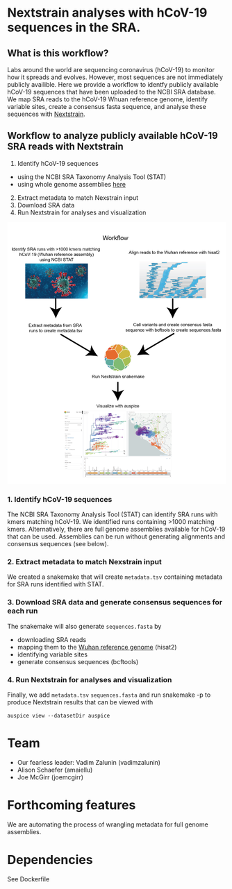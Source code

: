 # Nextstrain analyses with hCoV-19 sequences in the SRA.

## What is this workflow?
Labs around the world are sequencing coronavirus (hCoV-19) to monitor how it spreads and evolves. However, most sequences are not immediately publicly availible. Here we provide a workflow to identfy publicly available hCoV-19 sequences that have been uploaded to the NCBI SRA database. We map SRA reads to the hCoV-19 Whuan reference genome, identify variable sites, create a consensus fasta sequence, and analyse these sequences with [Nextstrain](https://github.com/nextstrain/ncov).

## Workflow to analyze publicly available hCoV-19 SRA reads with Nextstrain
1. Identify hCoV-19 sequences
- using the NCBI SRA Taxonomy Analysis Tool (STAT)
- using whole genome assemblies [here](https://www.ncbi.nlm.nih.gov/core/assets/genbank/files/ncov-sequences.yaml)
2. Extract metadata to match Nexstrain input
3. Download SRA data
4. Run Nextstrain for analyses and visualization


![alt text](https://github.com/NCBI-Codeathons/Automating-tools-to-search-and-analyze-large-genome-sequence-repositories/blob/master/workflow-01.png "Logo Title Text 1")


### 1. Identify hCoV-19 sequences 
The NCBI SRA Taxonomy Analysis Tool (STAT) can identify SRA runs with kmers matching hCoV-19. We identified runs containing >1000 matching kmers. Alternatively, there are full genome assemblies available for hCoV-19 that can be used. Assemblies can be run without generating alignments and consensus sequences (see below). 

### 2. Extract metadata to match Nexstrain input
We created a snakemake that will create `metadata.tsv` containing metadata for SRA runs identified with STAT.
### 3. Download SRA data and generate consensus sequences for each run
The snakemake will also generate `sequences.fasta` by 
- downloading SRA reads
- mapping them to the [Wuhan reference genome](https://www.ncbi.nlm.nih.gov/nuccore/MN908947.3/) (hisat2)
- identifying variable sites
- generate consensus sequences (bcftools)
### 4. Run Nextstrain for analyses and visualization
Finally, we add `metadata.tsv` `sequences.fasta` and run snakemake -p to produce Nextstrain results that can be viewed with
```
auspice view --datasetDir auspice
```

# Team
- Our fearless leader: Vadim Zalunin (vadimzalunin)
- Alison Schaefer (amaiellu)
- Joe McGirr (joemcgirr)

# Forthcoming features
We are automating the process of wrangling metadata for full genome assemblies. 

# Dependencies
See Dockerfile
